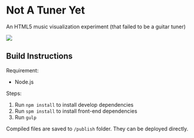# Not A Tuner Yet

An HTML5 music visualization experiment (that failed to be a guitar tuner)

![](http://catx.me/images/d36ba1d28266e9eea9e0bc73cf32b53557e2ed21.gif)

## Build Instructions

Requirement:

* Node.js

Steps:

1. Run `npm install` to install develop dependencies
2. Run `spm install` to install front-end dependencies
3. Run `gulp`

Compiled files are saved to `/publish` folder. They can be deployed directly.
